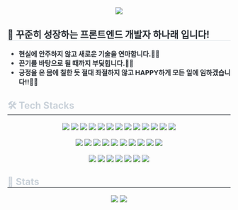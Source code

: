 <div align="center">
    <img src="https://capsule-render.vercel.app/api?type=rounded&color=gradient&height=180&text=NARAE의%20GitHub에%20어서오세요!&animation=scaleIn&fontColor=ffffff&fontSize=40" />
</div>

<div style="text-align: left;">
    <h2 style="border-bottom: 1px solid #d8dee4; color: #282d33;">🙌 꾸준히 성장하는 프론트엔드 개발자 하나래 입니다!</h2>  
    <div style="font-weight: 700; font-size: 15px; text-align: left; color: #282d33;">
        <ul>
            <li>현실에 안주하지 않고 새로운 기술을 연마합니다.🕵️‍♂️</li>
            <li>끈기를 바탕으로 될 때까지 부딪힙니다.🏃‍♀️</li>
            <li>긍정을 온 몸에 칠한 듯 절대 좌절하지 않고 HAPPY하게 모든 일에 임하겠습니다!!🙆‍♀️</li>
        </ul>
    </div>
</div>

<div style="text-align: left;">
    <h2 style="border-bottom: 1px solid #21262d; color: #c9d1d9;">🛠️ Tech Stacks</h2>
    <div align="center">
        <img src="https://img.shields.io/badge/Javascript-F7DF1E?style=plastic&logo=Javascript&logoColor=white">
        <img src="https://img.shields.io/badge/React-61DAFB?style=plastic&logo=React&logoColor=white">
        <img src="https://img.shields.io/badge/HTML5-E34F26?style=plastic&logo=HTML5&logoColor=white">
        <img src="https://img.shields.io/badge/CSS3-1572B6?style=plastic&logo=CSS3&logoColor=white">
        <img src="https://img.shields.io/badge/Next.js-000000?style=plastic&logo=Next.js&logoColor=white">
        <img src="https://img.shields.io/badge/Eslint-4B32C3?style=plastic&logo=Eslint&logoColor=white">
        <img src="https://img.shields.io/badge/Prettier-F7B93E?style=plastic&logo=Prettier&logoColor=white">
        <img src="https://img.shields.io/badge/Redux-764ABC?style=plastic&logo=Redux&logoColor=white">
        <img src="https://img.shields.io/badge/Git-F05032?style=plastic&logo=Git&logoColor=white">
        <img src="https://img.shields.io/badge/Github-181717?style=plastic&logo=Github&logoColor=white">
        <img src="https://img.shields.io/badge/Sass-CC6699?style=plastic&logo=Sass&logoColor=white">
        <img src="https://img.shields.io/badge/Tailwind CSS-06B6D4?style=plastic&logo=Tailwind CSS&logoColor=white">
        <img src="https://img.shields.io/badge/Vercel-000000?style=plastic&logo=Vercel&logoColor=white">
        <br/><br/>
        <img src="https://img.shields.io/badge/Java-007396?style=plastic&logo=Java&logoColor=white">
        <img src="https://img.shields.io/badge/Python-3776AB?style=plastic&logo=Python&logoColor=white">
        <img src="https://img.shields.io/badge/Spring Boot-6DB33F?style=plastic&logo=Spring Boot&logoColor=white">
        <img src="https://img.shields.io/badge/Spring-6DB33F?style=plastic&logo=Spring&logoColor=white">
        <img src="https://img.shields.io/badge/Flask-000000?style=plastic&logo=Flask&logoColor=white">
        <img src="https://img.shields.io/badge/Heroku-430098?style=plastic&logo=Heroku&logoColor=white">
        <img src="https://img.shields.io/badge/Linux-FCC624?style=plastic&logo=Linux&logoColor=white">
        <img src="https://img.shields.io/badge/MySQL-4479A1?style=plastic&logo=MySQL&logoColor=white">
        <img src="https://img.shields.io/badge/Oracle-F80000?style=plastic&logo=Oracle&logoColor=white">
        <img src="https://img.shields.io/badge/Prisma-2D3748?style=plastic&logo=Prisma&logoColor=white">
        <br/><br/>
        <img src="https://img.shields.io/badge/Figma-F24E1E?style=plastic&logo=Figma&logoColor=white">
        <img src="https://img.shields.io/badge/Discord-5865F2?style=plastic&logo=Discord&logoColor=white">
        <img src="https://img.shields.io/badge/Notion-000000?style=plastic&logo=Notion&logoColor=white">
        <img src="https://img.shields.io/badge/Slack-4A154B?style=plastic&logo=Slack&logoColor=white">
        <img src="https://img.shields.io/badge/Apache Tomcat-F8DC75?style=plastic&logo=Apache Tomcat&logoColor=white">
        <img src="https://img.shields.io/badge/Docker-2496ED?style=plastic&logo=Docker&logoColor=white">
        <img src="https://img.shields.io/badge/Amazon AWS-232F3E?style=plastic&logo=Amazon AWS&logoColor=white">
        <br/>
    </div>
</div>

<div style="text-align: left;">
    <h2 style="border-bottom: 1px solid #21262d; color: #c9d1d9;">🏅 Stats</h2>
    <div align="center">
        <img src="https://github-readme-stats.vercel.app/api?username=1roo&bg_color=180,ffffff,00000000&title_color=000000&text_color=000000"/>
        <img src="https://github-readme-stats.vercel.app/api/top-langs/?username=1roo&layout=compact&bg_color=180,ffffff,00000000&title_color=000000&text_color=000000"/>
    </div>
</div>
